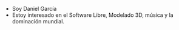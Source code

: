 - Soy Daniel García
- Estoy interesado en el Software Libre, Modelado 3D, música y la dominación mundial.



